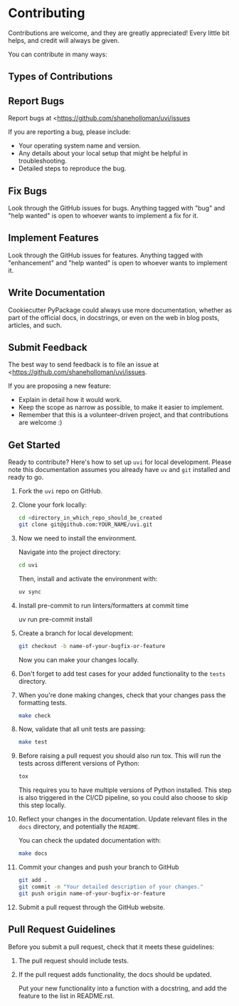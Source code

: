 # Contributing

Contributions are welcome, and they are greatly appreciated!
Every little bit helps, and credit will always be given.

You can contribute in many ways:

## Types of Contributions

## Report Bugs

Report bugs at <<https://github.com/shaneholloman/uvi/issues>

If you are reporting a bug, please include:

- Your operating system name and version.
- Any details about your local setup that might be helpful in troubleshooting.
- Detailed steps to reproduce the bug.

## Fix Bugs

Look through the GitHub issues for bugs.
Anything tagged with "bug" and "help wanted" is open to whoever wants to implement a fix for it.

## Implement Features

Look through the GitHub issues for features.
Anything tagged with "enhancement" and "help wanted" is open to whoever wants to implement it.

## Write Documentation

Cookiecutter PyPackage could always use more documentation, whether as part of the official docs, in docstrings, or even on the web in blog posts, articles, and such.

## Submit Feedback

The best way to send feedback is to file an issue at <<https://github.com/shaneholloman/uvi/issues>.

If you are proposing a new feature:

- Explain in detail how it would work.
- Keep the scope as narrow as possible, to make it easier to implement.
- Remember that this is a volunteer-driven project, and that contributions are welcome :)

## Get Started

Ready to contribute? Here\'s how to set up `uvi` for local development.
Please note this documentation assumes you already have `uv` and `git` installed and ready to go.

1. Fork the `uvi` repo on GitHub.

2. Clone your fork locally:

   ```bash
   cd <directory_in_which_repo_should_be_created
   git clone git@github.com:YOUR_NAME/uvi.git
   ```

3. Now we need to install the environment.

   Navigate into the project directory:

   ```bash
   cd uvi
   ```

   Then, install and activate the environment with:

   ```bash
   uv sync
   ```

4. Install pre-commit to run linters/formatters at commit time

   uv run pre-commit install

5. Create a branch for local development:

   ```bash
   git checkout -b name-of-your-bugfix-or-feature
   ```

   Now you can make your changes locally.

6. Don't forget to add test cases for your added functionality to the `tests` directory.

7. When you're done making changes, check that your changes pass the formatting tests.

   ```bash
   make check
   ```

8. Now, validate that all unit tests are passing:

   ```bash
   make test
   ```

9. Before raising a pull request you should also run tox. This will run the tests across different versions of Python:

   ```bash
   tox
   ```

   This requires you to have multiple versions of Python installed.
   This step is also triggered in the CI/CD pipeline, so you could also choose to skip this step locally.

10. Reflect your changes in the documentation. Update relevant files in the `docs` directory, and potentially the `README`.

    You can check the updated documentation with:

    ```bash
    make docs
    ```

11. Commit your changes and push your branch to GitHub

    ```bash
    git add .
    git commit -m "Your detailed description of your changes."
    git push origin name-of-your-bugfix-or-feature
    ```

12. Submit a pull request through the GitHub website.

## Pull Request Guidelines

Before you submit a pull request, check that it meets these guidelines:

1. The pull request should include tests.
2. If the pull request adds functionality, the docs should be updated.

   Put your new functionality into a function with a docstring, and add the feature to the list in README.rst.
